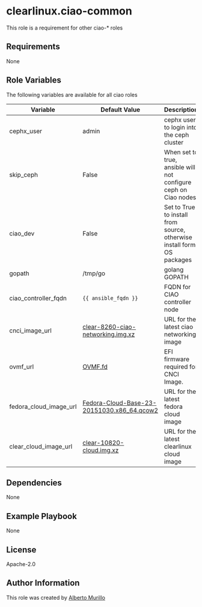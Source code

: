 # clearlinux.ciao-common
This role is a requirement for other ciao-* roles

## Requirements
None

## Role Variables
The following variables are available for all ciao roles

Variable  | Default Value | Description
--------  | ------------- | -----------
cephx_user | admin | cephx user to login into the ceph cluster
skip_ceph | False | When set to true, ansible will not configure ceph on Ciao nodes
ciao_dev | False | Set to True to install from source, otherwise install form OS packages
gopath | /tmp/go | golang GOPATH
ciao_controller_fqdn | `{{ ansible_fqdn }}` | FQDN for CIAO controller node
cnci_image_url | [clear-8260-ciao-networking.img.xz](https://download.clearlinux.org/demos/ciao/clear-8260-ciao-networking.img.xz) | URL for the latest ciao networking image
ovmf_url | [OVMF.fd](https://download.clearlinux.org/image/OVMF.fd) | EFI firmware required for CNCI Image.
fedora_cloud_image_url | [Fedora-Cloud-Base-23-20151030.x86_64.qcow2](https://dl.fedoraproject.org/pub/fedora/linux/releases/23/Cloud/x86_64/Images/Fedora-Cloud-Base-23-20151030.x86_64.qcow2) | URL for the latest fedora cloud image
clear_cloud_image_url | [clear-10820-cloud.img.xz](https://download.clearlinux.org/releases/10820/clear/clear-10820-cloud.img.xz) | URL for the latest clearlinux cloud image

## Dependencies
None

## Example Playbook
None

## License
Apache-2.0

## Author Information
This role was created by [Alberto Murillo](alberto.murillo.silva@intel.com)
